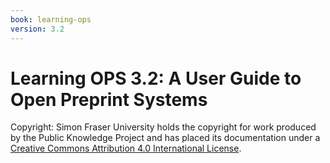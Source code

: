 ```yaml
---
book: learning-ops
version: 3.2
---
```


# Learning OPS 3.2: A User Guide to Open Preprint Systems

Copyright: Simon Fraser University holds the copyright for work produced by the Public Knowledge Project and has placed its documentation under a [Creative Commons Attribution 4.0 International License](https://creativecommons.org/licenses/by/4.0/).
